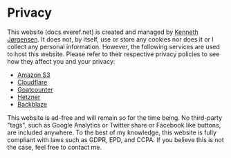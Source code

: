 # Privacy

This website (docs.everef.net) is created and managed by [Kenneth Jørgensen](https://kennethjorgensen.com/).
It does not, by itself, use or store any cookies nor does it or I collect any personal information.
However, the following services are used to host this website.
Please refer to their respective privacy policies to see how they affect you and your privacy:
* [Amazon S3](https://aws.amazon.com/privacy/)
* [Cloudflare](https://www.cloudflare.com/privacypolicy/)
* [Goatcounter](https://www.goatcounter.com/help/privacy)
* [Hetzner](https://www.hetzner.com/privacy-policy-notice)
* [Backblaze](https://www.backblaze.com/company/policy/privacy)

This website is ad-free and will remain so for the time being.
No third-party "tags", such as Google Analytics or Twitter share or Facebook like buttons, are included anywhere.
To the best of my knowledge, this website is fully compliant with laws such as GDPR, EPD, and CCPA.
If you believe this is not the case, feel free to contact me.
